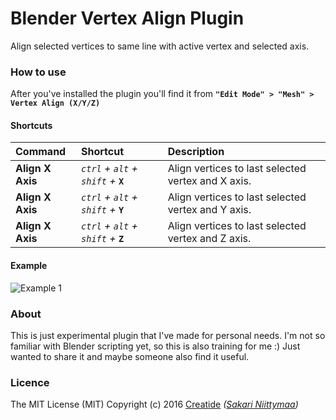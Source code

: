 Blender Vertex Align Plugin
===========================

Align selected vertices to same line with active vertex and selected axis.


### How to use

After you've installed the plugin you'll find it from **`"Edit Mode" > "Mesh" > Vertex Align (X/Y/Z)`**

#### Shortcuts

Command          | Shortcut                             | Description
:--------------- | :----------------------------------- | :-------------------------------------------------
**Align X Axis** | *`ctrl` + `alt` + `shift` +* **`X`** | Align vertices to last selected vertex and X axis.
**Align X Axis** | *`ctrl` + `alt` + `shift` +* **`Y`** | Align vertices to last selected vertex and Y axis.
**Align X Axis** | *`ctrl` + `alt` + `shift` +* **`Z`** | Align vertices to last selected vertex and Z axis.

#### Example

![Example 1](https://github.com/Creatide/Blender_Vertex-Align/blob/Vertex_Align_Example_01.gif)


### About

This is just experimental plugin that I've made for personal needs. I'm not so familiar with Blender scripting yet, so this is also training for me :) Just wanted to share it and maybe someone also find it useful.


### Licence

The MIT License (MIT)
Copyright (c) 2016 [Creatide](http://creatide.com) *([Sakari Niittymaa](http://sakari.niittymaa.com))*